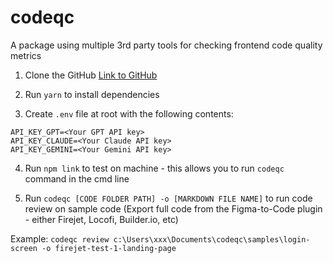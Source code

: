 # codeqc

A package using multiple 3rd party tools for checking frontend code quality metrics

1. Clone the GitHub [Link to GitHub](https://github.com/kapydev/codeqc)

2. Run `yarn` to install dependencies

3. Create `.env` file at root with the following contents:

```
API_KEY_GPT=<Your GPT API key>
API_KEY_CLAUDE=<Your Claude API key>
API_KEY_GEMINI=<Your Gemini API key>
```

4. Run `npm link` to test on machine - this allows you to run `codeqc` command in the cmd line

5. Run `codeqc [CODE FOLDER PATH] -o [MARKDOWN FILE NAME]` to run code review on sample code (Export full code from the Figma-to-Code plugin - either Firejet, Locofi, Builder.io, etc)

Example: `codeqc review c:\Users\xxx\Documents\codeqc\samples\login-screen -o firejet-test-1-landing-page`
